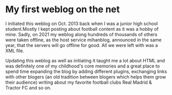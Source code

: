 # My first weblog on the net

I initiated this weblog on Oct. 2013 back when I was a junior high school student.Mostly I kept posting about football content as it was a hobby of mine.
 Sadly, on 2021 my weblog along hundreds of thousands of others were taken offline, as the host service mihanblog, announced in the same year, that the servers will go offline for good. All we were left with was a XML file.

Updating this weblog as well as initiating it taught me a lot about HTML and was definitely one of my childhood's core memories and a great place to spend time expanding the blog by adding different plugins, exchanging links with other blogers (an old tradition between blogers which helps them grow their audience) writing about my favorite football clubs Real Madrid & Tractor FC and so on.
